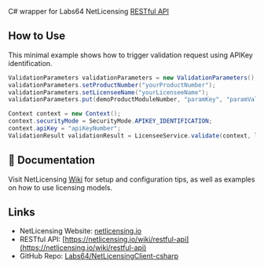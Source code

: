 C# wrapper for Labs64 NetLicensing [RESTful API](https://netlicensing.io/wiki/restful-api)

## How to Use

This minimal example shows how to trigger validation request using APIKey identification.

```csharp
ValidationParameters validationParameters = new ValidationParameters();
validationParameters.setProductNumber("yourProductNumber");
validationParameters.setLicenseeName("yourLicenseeName");
validationParameters.put(demoProductModuleNumber, "paramKey", "paramValue");

Context context = new Context();
context.securityMode = SecurityMode.APIKEY_IDENTIFICATION;
context.apiKey = "apiKeyNumber";
ValidationResult validationResult = LicenseeService.validate(context, licenseeNumber, validationParameters);
```

## 📖 Documentation

Visit NetLicensing [Wiki](https://netlicensing.io/wiki/) for setup and configuration tips, as well as examples on how to use licensing models.

## Links

- NetLicensing Website: [netlicensing.io](https://netlicensing.io)
- RESTful API: [https://netlicensing.io/wiki/restful-api](https://netlicensing.io/wiki/restful-api)
- GitHub Repo: [Labs64/NetLicensingClient-csharp](https://github.com/Labs64/NetLicensingClient-csharp)

